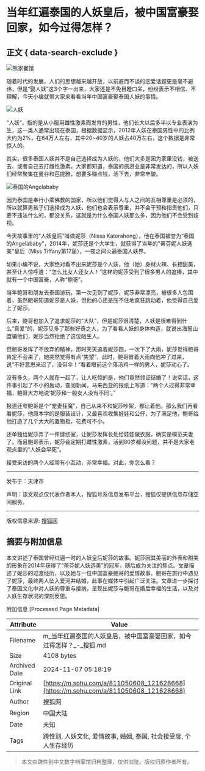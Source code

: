 # 当年红遍泰国的人妖皇后，被中国富豪娶回家，如今过得怎样？

## 正文 { data-search-exclude }


![熊家餐馆](http://03e1181bba1cf.cdn.sohucs.com/files/1695809599254.png)

随着时代的发展，人们的思想越来越开放，以前避而不谈的恋爱话题更是毫不避讳，但是“娶人妖”这3个字一出来，大家还是不免目瞪口呆，纷纷表示不相信、不理解，今天小编就带大家来看看当年中国富豪娶泰国人妖的事情。

![人妖](https://q0.itc.cn/q_70/images01/20240923/2bd3810b5329473385813b8bcb6d1110.jpeg)

“人妖”，指的是从小服用雌性激素而发育的男性，他们长大以后多半以专业表演为生，这一类人通常出现在泰国，根据数据显示，2012年人妖在泰国男性中的比例大约为2%，在64万人左右，其中20~40岁的人妖占40万左右，这个数据是非常惊人的。

其实，很多泰国人妖并不是自己选择成为人妖的，他们大多是因为家里没钱，被送去、或者自己去打雌性激素。大家都知道，泰国的旅游业是非常发达的，所以人妖们经常聚集在曼谷和芭提雅，想要多赚点钱，活下去，非常辛酸。

![泰国的Angelababy](https://q1.itc.cn/q_70/images01/20240923/c5c3d18d8f9c4d19b52417faa9e86952.jpeg)

因为泰国是奉行小乘佛教的国家，所以他们觉得人与人之间的互相尊重是必须的，所以就算男孩子们选择成为人妖，他们也会表示尊重，并不会干预和指责他们，只要不违法什么的，都没关系，这就是为什么泰国人妖那么多，因为他们不会受到歧视。

今天故事里的“人妖皇后”叫做妮莎（Nissa Katerahong），他在泰国被誉为“泰国的Angelababy”，2014年，妮莎还是个大学生，就获得了当年的"蒂芬妮人妖选美"皇后（Miss Tiffany第17届），一夜之间火遍泰国人妖界。

如果小编不说，大家绝对看不出来妮莎是个人妖，他（她）身材火辣、长相甜美，甚至让人惊呼道：“怎么比女人还女人！”这样的妮莎受到了很多男人的追捧，其中就有一个中国富豪，人称“鲍哥”。

当年鲍哥和朋友去泰国游玩，第一次见到了妮莎，妮莎非常漂亮，被很多人包围着，虽然鲍哥知道妮莎是人妖，但他的心还是压不住地疯狂跳动着，他觉得自己爱上了妮莎。

后来，鲍哥也加入了追求妮莎的“大队”，但是妮莎很清楚，人妖是很难得到什么“真爱”的，妮莎见多了那些好奇之人，为了看看人妖的身体构造，就说出海誓山盟骗他们，妮莎当然拒绝了这位陌生人。

但鲍哥发挥了不放弃的精神，那时天天追着妮莎跑，一次下了大雨，妮莎觉得鲍哥肯定不会来了，她突然觉得有点“失望”，此时，鲍哥冒着大雨向他冲了过来，说“不好意思来迟了，没带伞！”看着眼前这个落汤鸡一样的男人，妮莎动心了。

没有多久，两个人就在一起了，让人吃惊的是，他们竟然领证结婚了！说实话，这件事引起了不小的轰动，查阅新闻，马来西亚的报纸上写道：“两个人过得非常幸福，鲍哥大方地说‘妮莎和一般女人没有不同’。”

报道还夸鲍哥是个“宠妻狂魔”，自己从来不和妮莎吵架，都让着他。那么我们再看看妮莎，他原本学的是服装设计，又最喜欢收集娃娃和公仔，为了满足他，鲍哥给他打造了几个大大的置物柜，花费可不小。

还单独给妮莎弄了一件缝纫室，让妮莎发挥长处给娃娃做衣服，确实是模范夫妻了。而且鲍哥表示，妮莎会定期打雌性激素，活到80岁都没问题，并不是大家老观点里的“人妖会早死”。

接受采访的两个人经常有小互动，非常幸福。对此，你怎么看？

---

发布于：天津市

声明：该文观点仅代表作者本人，搜狐号系信息发布平台，搜狐仅提供信息存储空间服务。

---

版权信息来源: [搜狐网](https://m.sohu.com/a/811050608_121628668)

## 摘要与附加信息

<!-- tcd_abstract -->
本文讲述了泰国曾经红遍一时的人妖皇后妮莎的故事。妮莎因其美丽的外表和甜美的形象在2014年获得了“蒂芬妮人妖选美”的冠军，随后成为关注的焦点。文章描述了妮莎的过渡经历，以及她与一位中国富豪鲍哥的爱情故事。鲍哥在旅行中遇见了妮莎，最终两人坠入爱河并结婚，此事在媒体中引起广泛关注。文章进一步探讨了泰国文化中对人妖的尊重与接纳，呈现出妮莎与鲍哥在婚后幸福的生活，以及对人妖生存状况的深刻反思。
<!-- tcd_abstract_end -->

附加信息 [Processed Page Metadata]

| Attribute       | Value                                  |
|-----------------|----------------------------------------|
| Filename        | m_当年红遍泰国的人妖皇后，被中国富豪娶回家，如今过得怎样？_-_搜狐.md                             |
| Size            | 4108 bytes                           |
| Archived Date   | 2024-11-07 05:18:19                             |
| Original Link   | [https://m.sohu.com/a/811050608_121628668](https://m.sohu.com/a/811050608_121628668)                       |
| Author          | 搜狐网                               |
| Region          | 中国大陆                               |
| Date            | 未知                                 |
| Tags            | 跨性别, 人妖文化, 爱情故事, 婚姻, 泰国, 社会接受度, 个人生存经历                                 |
>
> 本文由跨性别中文数字档案馆归档整理，仅供浏览。版权归原作者所有。
>